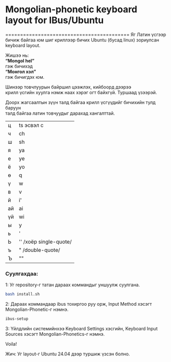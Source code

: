 # Mongolian-phonetic keyboard layout for IBus/Ubuntu
==========================================
Яг Латин үсгээр бичиж байгаа юм шиг криллээр бичих Ubuntu (бусад linux) зориулсан
keyboard layout.  

Жишээ нь:  
**“Mongol hel”**  
гэж бичихэд  
**“Монгол хэл”**  
гэж бичигдэх юм.  

Шинээр товчлуурын байршил цээжлэх, кийбоoрд дээрээ  
крилл үсгийн хуулга нэмж наах хэрэг огт байхгүй. Туршаад үзээрэй.  

Доорх жагсаалтын зүүн талд байгаа крилл үсгүүдийг бичихийн тулд баруун  
талд байгаа латин товчуудыг дарахад хангалттай.  

| | |
--- | ---
ц | ts эсвэл c  
ч | ch  
ш | sh  
я | ya  
е | ye  
ё | yo  
ө | q  
ү | w  
в | v  
й | i'
ай | ai 
үй | wi
ы | y  
ь | '  
Ь | '' /хоёр single-quote/  
ъ | "  /double-quote/  
Ъ | ""   

### Суулгахдаа:   
1: Уг repository-г татан дараах коммандыг уншуулж суулгана. 
```bash
bash install.sh
```

2: Дараах коммандаар ibus тохиргоо руу орж, Input Method хэсэгт Mongolian-Phonetic-г нэмнэ. 
```bash
ibus-setup
```

3: Үйлдлийн системийнхээ Keyboard Settings хэсгийн, Keyboard Input Sources хэсэгт  Mongolian-Phonetics-г нэмнэ. 

Voila!

Жич: Уг layout-г Ubuntu 24.04 дээр туршиж үзсэн болно. 
